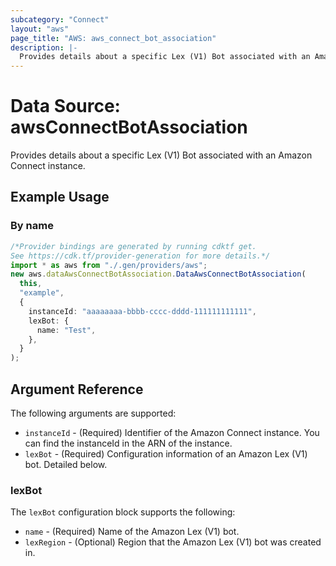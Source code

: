 ```yaml
---
subcategory: "Connect"
layout: "aws"
page_title: "AWS: aws_connect_bot_association"
description: |-
  Provides details about a specific Lex (V1) Bot associated with an Amazon Connect instance
---
```


# Data Source: awsConnectBotAssociation

Provides details about a specific Lex (V1) Bot associated with an Amazon Connect instance.

## Example Usage

### By name

```typescript
/*Provider bindings are generated by running cdktf get.
See https://cdk.tf/provider-generation for more details.*/
import * as aws from "./.gen/providers/aws";
new aws.dataAwsConnectBotAssociation.DataAwsConnectBotAssociation(
  this,
  "example",
  {
    instanceId: "aaaaaaaa-bbbb-cccc-dddd-111111111111",
    lexBot: {
      name: "Test",
    },
  }
);

```

## Argument Reference

The following arguments are supported:

* `instanceId` - (Required) Identifier of the Amazon Connect instance. You can find the instanceId in the ARN of the instance.
* `lexBot` - (Required) Configuration information of an Amazon Lex (V1) bot. Detailed below.

### lexBot

The `lexBot` configuration block supports the following:

* `name` - (Required) Name of the Amazon Lex (V1) bot.
* `lexRegion` - (Optional) Region that the Amazon Lex (V1) bot was created in.
